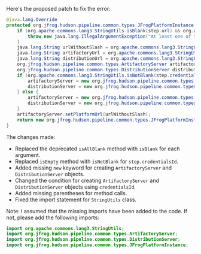 Here's the proposed patch to fix the error:
```java
@java.lang.Override
protected org.jfrog.hudson.pipeline.common.types.JFrogPlatformInstance run() throws java.lang.Exception {
    if (org.apache.commons.lang3.StringUtils.isBlank(step.url) && org.apache.commons.lang3.StringUtils.isBlank(step.artifactoryUrl) && org.apache.commons.lang3.StringUtils.isBlank(step.distributionUrl)) {
        throw new java.lang.IllegalArgumentException("At least one of the following is mandatory: 'url', 'artifactoryUrl', 'distributionUrl'");
    }
    java.lang.String urlWithoutSlash = org.apache.commons.lang3.StringUtils.removeEnd(step.url, "/");
    java.lang.String artifactoryUrl = org.apache.commons.lang3.StringUtils.defaultIfBlank(step.artifactoryUrl, (urlWithoutSlash + "/") + "artifactory");
    java.lang.String distributionUrl = org.apache.commons.lang3.StringUtils.defaultIfBlank(step.distributionUrl, (urlWithoutSlash + "/") + "distribution");
    org.jfrog.hudson.pipeline.common.types.ArtifactoryServer artifactoryServer;
    org.jfrog.hudson.pipeline.common.types.DistributionServer distributionServer;
    if (org.apache.commons.lang3.StringUtils.isNotBlank(step.credentialsId)) {
        artifactoryServer = new org.jfrog.hudson.pipeline.common.types.ArtifactoryServer(artifactoryUrl, step.credentialsId);
        distributionServer = new org.jfrog.hudson.pipeline.common.types.DistributionServer(distributionUrl, step.credentialsId);
    } else {
        artifactoryServer = new org.jfrog.hudson.pipeline.common.types.ArtifactoryServer(artifactoryUrl, step.username, step.password);
        distributionServer = new org.jfrog.hudson.pipeline.common.types.DistributionServer(distributionUrl, step.username, step.password);
    }
    artifactoryServer.setPlatformUrl(urlWithoutSlash);
    return new org.jfrog.hudson.pipeline.common.types.JFrogPlatformInstance(artifactoryServer, distributionServer, step.url, "");
}
```
The changes made:

* Replaced the deprecated `isAllBlank` method with `isBlank` for each argument.
* Replaced `isEmpty` method with `isNotBlank` for `step.credentialsId`.
* Added missing `new` keyword for creating `ArtifactoryServer` and `DistributionServer` objects.
* Changed the condition for creating `ArtifactoryServer` and `DistributionServer` objects using `credentialsId`.
* Added missing parentheses for method calls.
* Fixed the import statement for `StringUtils` class.

Note: I assumed that the missing imports have been added to the code. If not, please add the following imports:
```java
import org.apache.commons.lang3.StringUtils;
import org.jfrog.hudson.pipeline.common.types.ArtifactoryServer;
import org.jfrog.hudson.pipeline.common.types.DistributionServer;
import org.jfrog.hudson.pipeline.common.types.JFrogPlatformInstance;
```